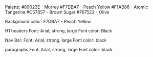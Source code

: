 Palette:
#89023E - Murrey
#F7DBA7 - Peach Yellow
#F1AB86 - Atomic Tangerine
#C57B57 - Brown Sugar
#767522 - Olive

Background color: F7DBA7 - Peach Yellow

H1 headers
Font:  Arial, strong, large
Font color: Black

Nav Bar:
Font:  Arial, strong, large
Font color: black

paragraphs
Font:  Arial, strong, large
Font color: black
